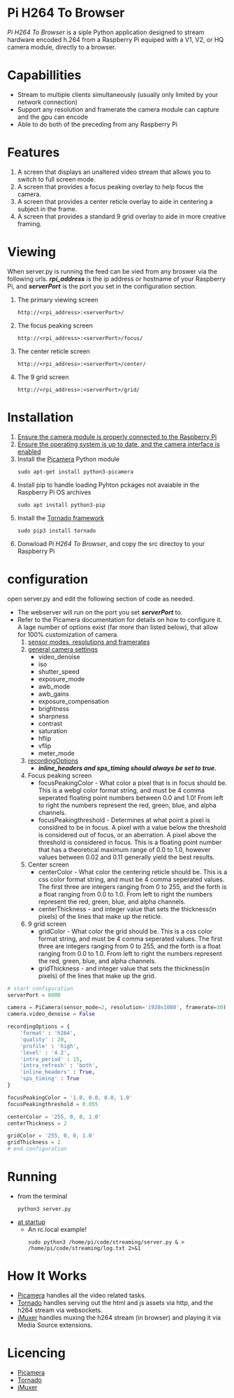 # Pi H264 To Browser
*Pi H264 To Browser* is a siple Python application designed to stream hardware encoded h.264 from a Raspberry Pi equiped with a V1, V2, or HQ camera module, directly to a browser. 

# Capabillities
- Stream to multiple clients simultaneously (usually only limited by your network connection) 
- Support any resolution and framerate the camera module can capture and the gpu can encode 
- Able to do both of the preceding from any Raspberry Pi

# Features
1. A screen that displays an unaltered video stream that allows you to switch to full screen mode.
2. A screen that provides a focus peaking overlay to help focus the camera.
3. A screen that provides a center reticle overlay to aide in centering a subject in the frame.
4. A screen that provides a standard 9 grid overlay to aide in more creative framing.

# Viewing
When server.py is running the feed can be vied from any broswer via the following urls. **_rpi_address_** is the ip address or hostname of your Raspberry Pi, and **_serverPort_** is the port you set in the configuration section.  
1. The primary viewing screen 
    ```
    http://<rpi_address>:<serverPort>/
    ```
2. The focus peaking screen 
    ```
    http://<rpi_address>:<serverPort>/focus/
    ```
3. The center reticle screen 
    ```
    http://<rpi_address>:<serverPort>/center/
    ```
4. The 9 grid screen 
    ```
    http://<rpi_address>:<serverPort>/grid/
    ```
# Installation
1. [Ensure the camera module is properly connected to the Raspberry Pi](https://projects.raspberrypi.org/en/projects/getting-started-with-picamera/2)
2. [Ensure the operating system is up to date, and the camera interface is enabled](https://www.raspberrypi.org/documentation/configuration/camera.md)
3. Install the [Picamera](https://picamera.readthedocs.io/en/release-1.13/) Python module
    ```
    sudo apt-get install python3-picamera
    ```
4. Install pip to handle loading Pyhton pckages not avaiable in the Raspberry Pi OS archives
    ```
    sudo apt install python3-pip
    ```
5. Install the [Tornado framework](https://www.tornadoweb.org/en/stable/)
    ```
    sudo pip3 install tornado
    ```
6. Donwload *Pi H264 To Browser*, and copy the src directoy to your Raspberry Pi    

# configuration
open server.py and edit the following section of code as needed. 
- The webserver will run on the port you set **_serverPort_** to.  
- Refer to the Picamera documentation for details on how to configure it. A lage number of options exist (far more than listed below), that allow for 100% customization of camera. 
    1. [sensor modes, resolutions and framerates](https://picamera.readthedocs.io/en/release-1.13/fov.html#sensor-modes)
    2. [general camera settings](https://picamera.readthedocs.io/en/release-1.13/api_camera.html#picamera.PiCamera.ISO)
        * video_denoise
        * iso
        * shutter_speed
        * exposure_mode
        * awb_mode
        * awb_gains
        * exposure_compensation
        * brightness
        * sharpness
        * contrast
        * saturation
        * hflip
        * vflip
        * meter_mode
    3. [recordingOptions](https://picamera.readthedocs.io/en/release-1.13/api_camera.html#picamera.PiCamera.start_recording)
        *  **_inline_headers and sps_timing should always be set to true._**
    4. Focus peaking screen
        * focusPeakingColor - What color a pixel that is in focus should be. This is a webgl color format string, and must be 4 comma seperated floating point numbers between 0.0 and 1.0! From left to right the numbers represent the red, green, blue, and alpha channels. 
        * focusPeakingthreshold - Determines at what point a pixel is considred to be in focus. A pixel with a value below the threshold is considered out of focus, or an aberration. A pixel above the threshold is considered in focus. This is a floating point number that has a theoretical maximum range of 0.0 to 1.0, however values between 0.02 and 0.11 generally yield the best results.   
    5. Center screen
        * centerColor - What color the centering reticle should be. This is a css color format string, and must be 4 comma seperated values. The first three are integers ranging from 0 to 255, and the forth is a float ranging from 0.0 to 1.0. From left to right the numbers represent the red, green, blue, and alpha channels.   
        * centerThickness - and integer value that sets the thickness(in pixels) of the lines that make up the reticle.
    5. 9 grid screen
        * gridColor - What color the grid should be. This is a css color format string, and must be 4 comma seperated values. The first three are integers ranging from 0 to 255, and the forth is a float ranging from 0.0 to 1.0. From left to right the numbers represent the red, green, blue, and alpha channels.   
        * gridThickness - and integer value that sets the thickness(in pixels) of the lines that make up the grid.
```python
# start configuration
serverPort = 8000

camera = PiCamera(sensor_mode=2, resolution='1920x1080', framerate=30)
camera.video_denoise = False

recordingOptions = {
    'format' : 'h264', 
    'quality' : 20, 
    'profile' : 'high', 
    'level' : '4.2', 
    'intra_period' : 15, 
    'intra_refresh' : 'both', 
    'inline_headers' : True, 
    'sps_timing' : True
}

focusPeakingColor = '1.0, 0.0, 0.0, 1.0'
focusPeakingthreshold = 0.055

centerColor = '255, 0, 0, 1.0'
centerThickness = 2

gridColor = '255, 0, 0, 1.0'
gridThickness = 2
# end configuration
```

# Running 
- from the terminal
    ```
    python3 server.py
    ```
- [at startup](https://www.dexterindustries.com/howto/run-a-program-on-your-raspberry-pi-at-startup/)
  * An rc.local example!
    ```
    sudo python3 /home/pi/code/streaming/server.py & > /home/pi/code/streaming/log.txt 2>&1
    ```
# How It Works
- [Picamera](https://picamera.readthedocs.io/en/release-1.13/) handles all the video related tasks.
- [Tornado](https://www.tornadoweb.org/en/stable/) handles serving out the html and js assets via http, and the h264 stream via websockets.
- [jMuxer](https://github.com/samirkumardas/jmuxer) handles muxing the h264 stream (in browser) and playing it via Media Source extensions. 

# Licencing
- [Picamera](https://github.com/waveform80/picamera/blob/master/LICENSE.txt)
- [Tornado](https://github.com/tornadoweb/tornado/blob/master/LICENSE)
- [jMuxer](https://github.com/samirkumardas/jmuxer/blob/master/LICENSE)
